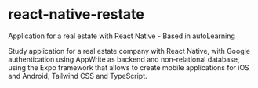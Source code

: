 # react-native-restate
Application for a real estate  with React Native - Based in autoLearning

Study application for a real estate company with React Native, with Google authentication using AppWrite as backend and non-relational database, using the Expo framework that allows to create mobile applications for iOS and Android, Tailwind CSS and TypeScript.
